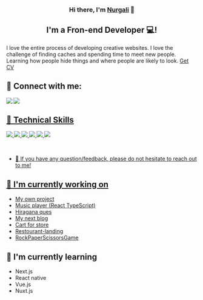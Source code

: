 <p align="center">
  <a href="https://t.me/AldeevN" target="_blank"></a>
</p>



<h3 align="center">
Hi there, I'm <a href="https://t.me/AldeevN" target="_blank" rel="noreferrer">Nurgali</a> 👋
</h3>



<h2 align="center">
I'm a Fron-end Developer 💻!
</h2> 

I love the entire process of developing creative websites. I love the challenge of finding caches and spending time to meet new people. Learning how people hide things and where people are likely to look.
<a href="https://drive.google.com/file/d/1XzHqK8ftksFnnfos9qhHSX6UaYYcE0GK/view?usp=sharing">Get CV</a>

## 🤝 Connect with me:
<a href="mailto:aldeev33@gmail.com"><img align="left" src="https://img.shields.io/badge/Gmail-D14836?style=for-the-badge&logo=gmail&logoColor=white">
<a href="https://t.me/AldeevN"><img align="left" src="https://img.shields.io/badge/Telegram-2CA5E0?style=for-the-badge&logo=telegram&logoColor=white">
<br>

## 💼 Technical Skills

![](https://img.shields.io/badge/Code-React-informational?style=flat&logo=react&color=61DAFB)
![](https://img.shields.io/badge/Code-JavaScript-informational?style=flat&logo=JavaScript&color=F7DF1E)
![](https://img.shields.io/badge/Code-HTML5-informational?style=flat&logo=HTML5&color=E34F26)
![](https://img.shields.io/badge/Style-CSS3-informational?style=flat&logo=CSS3&color=1572B6)
![](https://shields.io/badge/TypeScript-3178C6?logo=TypeScript&logoColor=FFF&style=flat-square)
![](https://img.shields.io/badge/redux-redux-informational?style=flat&logo=redux&color=1572B6)

</br>

- 💬 If you have any question/feedback, please do not hesitate to reach out to me!

## 🔭 I'm currently working on

- <a href="https://github.com/aldeevN?tab=repositories">My own project</a>
- <a href="https://github.com/aldeevN/Music_player-app">Music player (React TypeScript)</a>
- <a href="https://hiragana-quiz-red.vercel.app/">Hiragana ques</a>
- <a href="https://t.me/programerMaker">My next blog</a>
- <a href="https://github.com/aldeevN/CartStore.git">Cart for store</a>
- <a href="https://aldeevn.github.io/restourant-landing">Restourant-landing</a>
- <a href="https://aldeevn.github.io/RockPaperScissorsGame/">RockPaperScissorsGame</a>

## 🌱 I'm currently learning
- Next.js
- React native
- Vue.js
- Nuxt.js

